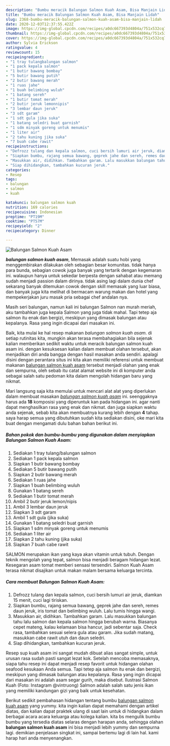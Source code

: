 ```yaml
---
description: "Bumbu meracik Balungan Salmon Kuah Asam, Bisa Manjain Lidah"
title: "Bumbu meracik Balungan Salmon Kuah Asam, Bisa Manjain Lidah"
slug: 2368-bumbu-meracik-balungan-salmon-kuah-asam-bisa-manjain-lidah
date: 2020-12-03T12:37:55.422Z
image: https://img-global.cpcdn.com/recipes/a0dc667393d4804a/751x532cq70/balungan-salmon-kuah-asam-foto-resep-utama.jpg
thumbnail: https://img-global.cpcdn.com/recipes/a0dc667393d4804a/751x532cq70/balungan-salmon-kuah-asam-foto-resep-utama.jpg
cover: https://img-global.cpcdn.com/recipes/a0dc667393d4804a/751x532cq70/balungan-salmon-kuah-asam-foto-resep-utama.jpg
author: Sylvia Erickson
ratingvalue: 4
reviewcount: 15
recipeingredient:
- "1 tray tulangbalungan salmon"
- "1 pack kepala salmon"
- "1 butir bawang bombay"
- "5 butir bawang putih"
- "2 butir bawang merah"
- "1 ruas jahe"
- "1 buah belimbing wuluh"
- "1 batang sereh"
- "1 butir tomat merah"
- "2 butir jeruk lemonnipis"
- "3 lembar daun jeruk"
- "3 sdt garam"
- "1 sdt gula jika suka"
- "1 batang seledri buat garnish"
- "1 sdm minyak goreng untuk menumis"
- "1 liter air"
- "2 tahu kuning jika suka"
- "7 buah cabe rawit"
recipeinstructions:
- "Defrozz tulang dan kepala salmon, cuci bersih lumuri air jeruk, diamkan 15 menit, cuci lagi tiriskan."
- "Siapkan bumbu, rajang semua bawang, geprek jahe dan sereh, remes daun jeruk, iris tomat dan belimbing wuluh. Lalu tumis hingga wangi."
- "Masukkan air, didihkan. Tambahkan garam. Lalu masukkan balungan tahu lalu salmon dan kepala salmon hingga berubah warna. Biasanya cepet mateng, kalau kelamaan bisa hancur, jadi sebentar saja. Check rasa, tambahkan sesuai selera gula atau garam. Jika sudah matang, masukkan cabe rawit utuh dan daun seledri."
- "Siap dihidangkan, tambahkan kucuran jeruk."
categories:
- Resep
tags:
- balungan
- salmon
- kuah

katakunci: balungan salmon kuah 
nutrition: 169 calories
recipecuisine: Indonesian
preptime: "PT19M"
cooktime: "PT57M"
recipeyield: "2"
recipecategory: Dinner

---
```



![Balungan Salmon Kuah Asam](https://img-global.cpcdn.com/recipes/a0dc667393d4804a/751x532cq70/balungan-salmon-kuah-asam-foto-resep-utama.jpg)

<b><i>balungan salmon kuah asam</i></b>, Memasak adalah suatu hobi yang menggembirakan dilakukan oleh sebagian besar komunitas. tidak hanya para bunda, sebagian cowok juga banyak yang tertarik dengan kegemaran ini. walaupun hanya untuk sekedar berpesta dengan sahabat atau memang sudah menjadi passion dalam dirinya. tidak asing lagi dalam dunia chef sekarang banyak ditemukan cowok dengan skill memasak yang luar biasa, dan banyak juga kita melihat di bermacam warung makan dan hotel yang mempekerjakan juru masak pria sebagai chef andalan nya.

Masih seri balungan, namun kali ini balungan Salmon nan murah meriah, aku tambahkan juga kepala Salmon yang juga tidak mahal. Tapi tetep aja salmon itu enak dan bergizi, meskipun yang dimasak balungan atau kepalanya. Rasa yang ingin dicapai dari masakan ini.

Baik, kita mulai ke hal resep makanan <i>balungan salmon kuah asam</i>. di setiap rutinitas kita, mungkin akan terasa membahagiakan bila sejenak kalian memberikan sedikit waktu untuk meracik balungan salmon kuah asam ini. dengan kesuksesan kalian dalam membuat olahan tersebut, akan menjadikan diri anda bangga dengan hasil masakan anda sendiri. apalagi disini dengan perantara situs ini kita akan memiliki referensi untuk membuat makanan <u>balungan salmon kuah asam</u> tersebut menjadi olahan yang enak dan sempurna, oleh sebab itu catat alamat website ini di komputer anda sebagai salah satu pedoman kita dalam mengolah hidangan baru yang nikmat.


Mari langsung saja kita memulai untuk mencari alat alat yang diperlukan dalam membuat masakan <u><i>balungan salmon kuah asam</i></u> ini. seenggaknya harus ada <b>18</b> komposisi yang diperuntuk kan pada hidangan ini. agar nanti dapat menghasilkan rasa yang enak dan nikmat. dan juga siapkan waktu anda sejenak, sebab kita akan membuatnya kurang lebih dengan <b>4</b> tahap. saya harap semua yang dibutuhkan sudah kita sediakan disini, oke mari kita buat dengan mengamati dulu bahan bahan berikut ini.

<!--inarticleads1-->

##### Bahan pokok dan bumbu-bumbu yang digunakan dalam menyiapkan Balungan Salmon Kuah Asam:

1. Sediakan 1 tray tulang/balungan salmon
1. Sediakan 1 pack kepala salmon
1. Siapkan 1 butir bawang bombay
1. Sediakan 5 butir bawang putih
1. Siapkan 2 butir bawang merah
1. Sediakan 1 ruas jahe
1. Siapkan 1 buah belimbing wuluh
1. Gunakan 1 batang sereh
1. Sediakan 1 butir tomat merah
1. Ambil 2 butir jeruk lemon/nipis
1. Ambil 3 lembar daun jeruk
1. Siapkan 3 sdt garam
1. Ambil 1 sdt gula (jika suka)
1. Gunakan 1 batang seledri buat garnish
1. Siapkan 1 sdm minyak goreng untuk menumis
1. Sediakan 1 liter air
1. Siapkan 2 tahu kuning (jika suka)
1. Siapkan 7 buah cabe rawit


SALMON merupakan ikan yang kaya akan vitamin untuk tubuh. Dengan teknik mengolah yang tepat, salmon bisa menjadi beragam hidangan lezat. Kesegaran asam tomat memberi sensasi tersendiri. Salmon Kuah Asam terasa nikmat disajikan untuk makan malam bersama keluarga tercinta. 

<!--inarticleads2-->

##### Cara membuat Balungan Salmon Kuah Asam:

1. Defrozz tulang dan kepala salmon, cuci bersih lumuri air jeruk, diamkan 15 menit, cuci lagi tiriskan.
1. Siapkan bumbu, rajang semua bawang, geprek jahe dan sereh, remes daun jeruk, iris tomat dan belimbing wuluh. Lalu tumis hingga wangi.
1. Masukkan air, didihkan. Tambahkan garam. Lalu masukkan balungan tahu lalu salmon dan kepala salmon hingga berubah warna. Biasanya cepet mateng, kalau kelamaan bisa hancur, jadi sebentar saja. Check rasa, tambahkan sesuai selera gula atau garam. Jika sudah matang, masukkan cabe rawit utuh dan daun seledri.
1. Siap dihidangkan, tambahkan kucuran jeruk.


Resep sup kuah asam ini sangat mudah dibuat alias sangat simple, untuk urusan rasa sudah pasti sangat lezat kok. Setelah mencoba memasaknya, siapa tahu resep ini dapat menjadi resep favorit untuk hidangan olahan seafood kesukaan Anda semua. Tapi tetep aja salmon itu enak dan bergizi, meskipun yang dimasak balungan atau kepalanya. Rasa yang ingin dicapai dari masakan ini adalah asam segar gurih, maka disebut. Ilustrasi Salmon Kuah (Foto: Instagram @vintruong) Salmon adalah salah satu jenis ikan yang memiliki kandungan gizi yang baik untuk kesehatan. 

Berikut sedikit pembahasan hidangan tentang bumbu <u>balungan salmon kuah asam</u> yang yummy. kita ingin kalian dapat memahami dengan artikel diatas, dan kalian dapat praktek ulang di saat lain untuk di hidangkan dalam berbagai acara acara keluarga atau kolega kalian. kita bs mengulik bumbu bumbu yang tersedia diatas selaras dengan harapan anda, sehingga olahan <b>balungan salmon kuah asam</b> ini bisa menjadi lebih yummy dan sempurna lagi. demikian penjelasan singkat ini, sampai bertemu lagi di lain hal. kami harap hari anda menyenangkan.
